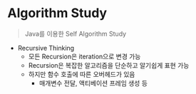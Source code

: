 # Algorithm Study

> Java를 이용한 Self Algorithm Study

* Recursive Thinking
  * 모든 Recursion은 iteration으로 변경 가능
  * Recursion은 복잡한 알고리즘을 단순하고 알기쉽게 표현 가능
  * 하지만 함수 호출에 따른 오버헤드가 있음
    * 매개변수 전달, 액티베이션 프레임 생성 등